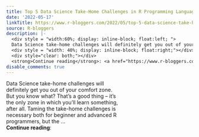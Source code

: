 ```yaml
---
title: Top 5 Data Science Take-Home Challenges in R Programming Language
date: '2022-05-17'
linkTitle: https://www.r-bloggers.com/2022/05/top-5-data-science-take-home-challenges-in-r-programming-language/
source: R-bloggers
description: |-
  <div style = "width:60%; display: inline-block; float:left; ">
  Data Science take-home challenges will definitely get you out of your comfort zone. But you know what? That’s a good thing – it’s the only zone in which you’ll learn something, after all. Taming the take-home challenges is necessary both for beginner and advanced R programmers, but the ...</div>
  <div style = "width: 40%; display: inline-block; float:right;"></div>
  <div style="clear: both;"></div>
  <strong>Continue reading</strong>: <a href="https://www.r-bloggers.com/2022/05/top-5-data-science-take-home-challenges-in-r-programming-lang ...
disable_comments: true
---
```

<div style = "width:60%; display: inline-block; float:left; ">
Data Science take-home challenges will definitely get you out of your comfort zone. But you know what? That’s a good thing – it’s the only zone in which you’ll learn something, after all. Taming the take-home challenges is necessary both for beginner and advanced R programmers, but the ...</div>
<div style = "width: 40%; display: inline-block; float:right;"></div>
<div style="clear: both;"></div>
<strong>Continue reading</strong>: <a href="https://www.r-bloggers.com/2022/05/top-5-data-science-take-home-challenges-in-r-programming-lang ...